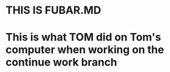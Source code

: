 # THIS IS FUBAR.MD
# This is what TOM did on Tom's computer when working on the continue work branch
